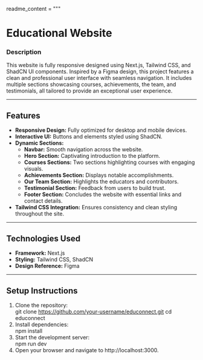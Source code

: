 readme_content = """
# **Educational Website**  

### **Description**
This website is fully responsive designed using Next.js, Tailwind CSS, and ShadCN UI components. Inspired by a Figma design, this project features a clean and professional user interface with seamless navigation. It includes multiple sections showcasing courses, achievements, the team, and testimonials, all tailored to provide an exceptional user experience.

---

## **Features**
- **Responsive Design:** Fully optimized for desktop and mobile devices.  
- **Interactive UI:** Buttons and elements styled using ShadCN.  
- **Dynamic Sections:**  
  - **Navbar:** Smooth navigation across the website.  
  - **Hero Section:** Captivating introduction to the platform.  
  - **Courses Sections:** Two sections highlighting courses with engaging visuals.  
  - **Achievements Section:** Displays notable accomplishments.  
  - **Our Team Section:** Highlights the educators and contributors.  
  - **Testimonial Section:** Feedback from users to build trust.  
  - **Footer Section:** Concludes the website with essential links and contact details.  
- **Tailwind CSS Integration:** Ensures consistency and clean styling throughout the site.  

---

## **Technologies Used**
- **Framework:** Next.js  
- **Styling:** Tailwind CSS, ShadCN  
- **Design Reference:** Figma  

---

## **Setup Instructions**
1. Clone the repository:  
   git clone https://github.com/your-username/educonnect.git
   cd educonnect
1. Install dependencies:  
   npm install
1. Start the development server:  
   npm run dev
4. Open your browser and navigate to http://localhost:3000.

